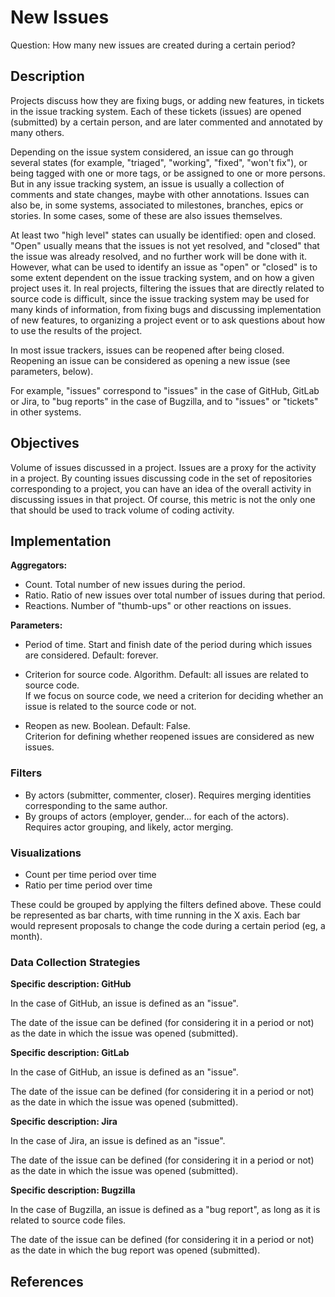 # New Issues

Question: How many new issues are created during a certain period? 


## Description

Projects discuss how they are fixing bugs, or adding new features,
in tickets in the issue tracking system.
Each of these tickets (issues) are opened (submitted) by a certain
person, and are later commented and annotated by many others.

Depending on the issue system considered,
an issue can go through several states (for example, "triaged",
"working", "fixed", "won't fix"), or being tagged with one or more
tags, or be assigned to one or more persons.
But in any issue tracking system, an issue is usually a collection
of comments and state changes, maybe with other annotations.
Issues can also be, in some systems, associated to
milestones, branches, epics or stories. In some cases,
some of these are also issues themselves.

At least two "high level" states can usually be identified:
open and closed. "Open" usually means that the issues is not
yet resolved, and "closed" that the issue was already resolved,
and no further work will be done with it. However, what can be
used to identify an issue as "open" or "closed" is to some extent
dependent on the issue tracking system, and on how a given project
uses it.
 In real projects, filtering the issues that are directly related to
source code is difficult, since the issue tracking system may be
used for many kinds of information, from fixing bugs and discussing
implementation of new features, to organizing a project event or
to ask questions about how to use the results of the project.

In most issue trackers, issues can be reopened after being closed.
Reopening an issue can be considered
as opening a new issue (see parameters, below).

For example, "issues" correspond to "issues" in the case of GitHub,
GitLab or Jira, to "bug reports" in the case of Bugzilla, and to
"issues" or "tickets" in other systems.


## Objectives

Volume of issues discussed in a project. Issues are a proxy for the
activity in a project. By counting issues discussing code in the set
of repositories corresponding to a project, you can have an idea of
the overall activity in discussing issues in that project. Of course,
this metric is not the only one that should be used to track volume of coding activity.


## Implementation

**Aggregators:**
* Count. Total number of new issues during the period.
* Ratio. Ratio of new issues over total number of issues during that period.
* Reactions. Number of "thumb-ups" or other reactions on issues.

**Parameters:**
* Period of time. Start and finish date of the period during which issues are considered. Default: forever.  

* Criterion for source code. Algorithm. Default: all issues are related to
  source code.  
    If we focus on source code, we need a criterion for deciding
    whether an issue is related to the source code or not.<br>

* Reopen as new. Boolean. Default: False.  
    Criterion for defining whether reopened issues are considered
    as new issues.


### Filters 

* By actors (submitter, commenter, closer). Requires merging identities corresponding to the same author.
* By groups of actors (employer, gender... for each of the actors).
Requires actor grouping, and likely, actor merging.


### Visualizations 

* Count per time period over time
* Ratio per time period over time

These could be grouped by applying the filters defined above.
These could be represented as bar charts, with time running in the X axis.
Each bar would represent proposals to change the code
during a certain period (eg, a month).


### Data Collection Strategies 

**Specific description: GitHub**

In the case of GitHub, an issue is defined as an "issue".

The date of the issue can be defined (for considering it in a period or not)
as the date in which the issue was opened (submitted).

**Specific description: GitLab**

In the case of GitHub, an issue is defined as an "issue".

The date of the issue can be defined (for considering it in a period or not)
as the date in which the issue was opened (submitted).

**Specific description: Jira**

In the case of Jira, an issue is defined as an "issue".

The date of the issue can be defined (for considering it in a period or not)
as the date in which the issue was opened (submitted).

**Specific description: Bugzilla**

In the case of Bugzilla, an issue is defined as a "bug report",
as long as it is related to source code files.

The date of the issue can be defined (for considering it in a period or not)
as the date in which the bug report was opened (submitted).

## References

